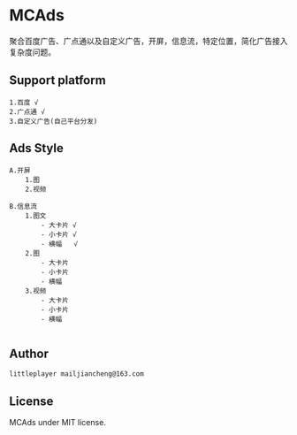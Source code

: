 # MCAds
聚合百度广告、广点通以及自定义广告，开屏，信息流，特定位置，简化广告接入复杂度问题。

## Support platform
```text
1.百度 √
2.广点通 √
3.自定义广告(自己平台分发)
```

## Ads Style
```text
A.开屏
    1.图
    2.视频
    
B.信息流
    1.图文  
        - 大卡片 √
        - 小卡片 √
        - 横幅   √
    2.图
        - 大卡片
        - 小卡片
        - 横幅
    3.视频
        - 大卡片
        - 小卡片
        - 横幅
    

```

## Author

```text
littleplayer mailjiancheng@163.com
```

## License
MCAds under MIT license.